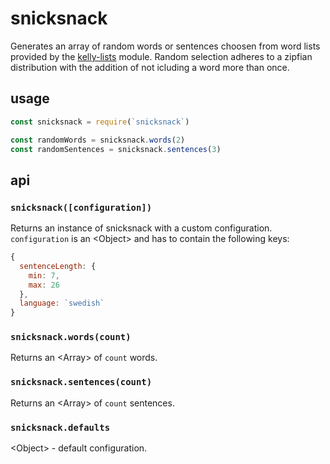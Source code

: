 # snicksnack

Generates an array of random words or sentences choosen from word lists provided by the [kelly-lists](https://www.npmjs.com/package/kelly-lists) module. Random selection adheres to a zipfian distribution with the addition of not icluding a word more than once.

## usage

```javascript
const snicksnack = require(`snicksnack`)

const randomWords = snicksnack.words(2)
const randomSentences = snicksnack.sentences(3)
```

## api

### `snicksnack([configuration])`

Returns an instance of snicksnack with a custom configuration. `configuration` is an &lt;Object&gt; and has to contain the following keys:

```javascript
{
  sentenceLength: {
    min: 7,
    max: 26
  },
  language: `swedish`
}
```

### `snicksnack.words(count)`

Returns an &lt;Array&gt; of `count` words.

### `snicksnack.sentences(count)`

Returns an &lt;Array&gt; of `count` sentences.

### `snicksnack.defaults`

&lt;Object&gt; - default configuration.
